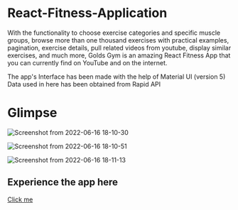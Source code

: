 # React-Fitness-Application

With the functionality to choose exercise categories and specific muscle groups, browse more than one thousand exercises with practical examples, pagination, exercise details, pull related videos from youtube, display similar exercises, and much more, Golds Gym is an amazing React Fitness App that you can currently find on YouTube and on the internet.

The app's Interface has been made with the help of Material UI (version 5)
Data used in here has been obtained from Rapid API


# Glimpse 

![Screenshot from 2022-06-16 18-10-30](https://user-images.githubusercontent.com/79959361/174071955-451605c1-c2e9-437d-b692-709bab819d5c.png)

![Screenshot from 2022-06-16 18-10-51](https://user-images.githubusercontent.com/79959361/174071965-8ccd578c-5c80-4d42-bc3d-e96a1925009e.png)

![Screenshot from 2022-06-16 18-11-13](https://user-images.githubusercontent.com/79959361/174071974-ed32c5e4-d77a-4886-bfb7-d797a2d1b562.png)


## Experience the app here 

[Click me](https://fazevennom-gym.netlify.app/)
